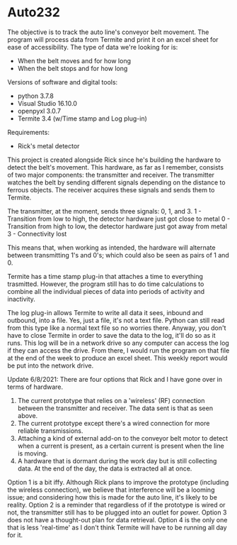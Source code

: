 # Auto232
The objective is to track the auto line's conveyor belt movement.
The program will process data from Termite and print it on an excel sheet for ease of accessibility.
The type of data we're looking for is:
- When the belt moves and for how long
- When the belt stops and for how long

Versions of software and digital tools:
- python 3.7.8
- Visual Studio 16.10.0
- openpyxl 3.0.7
- Termite 3.4 (w/Time stamp and Log plug-in)

Requirements:
- Rick's metal detector

This project is created alongside Rick since he's building the hardware to detect the belt's movement.
This hardware, as far as I remember, consists of two major components: the transmitter and receiver.
The transmitter watches the belt by sending different signals depending on the distance to ferrous objects.
The receiver acquires these signals and sends them to Termite.

The transmitter, at the moment, sends three signals: 0, 1, and 3.
1 - Transition from low to high, the detector hardware just got close to metal
0 - Transition from high to low, the detector hardware just got away from metal
3 - Connectivity lost

This means that, when working as intended, the hardware will alternate between transmitting 1's and 0's;
which could also be seen as pairs of 1 and 0.

Termite has a time stamp plug-in that attaches a time to everything trasmitted. However, the program 
still has to do time calculations to combine all the individual pieces of data into periods of activity
and inactivity.

The log plug-in allows Termite to write all data it sees, inbound and outbound, into a file. Yes, just a
file, it's not a text file. Python can still read from this type like a normal text file so no worries
there. Anyway, you don't have to close Termite in order to save the data to the log, it'll do so as it
runs. This log will be in a network drive so any computer can access the log if they can access the drive.
From there, I would run the program on that file at the end of the week to produce an excel sheet. This
weekly report would be put into the network drive. 

Update 6/8/2021: There are four options that Rick and I have gone over in terms of hardware.
1. The current prototype that relies on a 'wireless' (RF) connection between the transmitter and receiver.
The data sent is that as seen above.
2. The current prototype except there's a wired connection for more reliable transmissions.
3. Attaching a kind of external add-on to the conveyor belt motor to detect when a current is present,
as a certain current is present when the line is moving.
4. A hardware that is dormant during the work day but is still collecting data. At the end of the day,
the data is extracted all at once.

Option 1 is a bit iffy. Although Rick plans to improve the prototype (including the
wireless connection), we believe that interference will be a looming issue; and considering how this is
made for the auto line, it's likely to be reality. 
Option 2 is a reminder that regardless of if the prototype is wired or not, the transmitter still has to
be plugged into an outlet for power.
Option 3 does not have a thought-out plan for data retrieval.
Option 4 is the only one that is less 'real-time' as I don't think Termite will have to be running all
day for it. 

